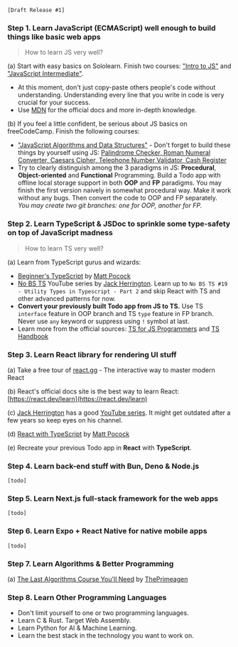 `[Draft Release #1]`

### Step 1. Learn JavaScript (ECMAScript) well enough to build things like basic web apps

> How to learn JS very well?

(a) Start with easy basics on Sololearn. Finish two courses: ["Intro to JS"](https://www.sololearn.com/learn/courses/javascript-introduction) and ["JavaScript Intermediate"](https://www.sololearn.com/learn/courses/javascript-intermediate).

- At this moment, don't just copy-paste others people's code without understanding. Understanding every line that you write in code is very crucial for your success.
- Use [MDN](https://developer.mozilla.org/en-US/docs/Web/JavaScript) for the official docs and more in-depth knowledge.

(b) If you feel a little confident, be serious about JS basics on freeCodeCamp. Finish the following courses:

- ["JavaScript Algorithms and Data Structures"](https://www.freecodecamp.org/learn/javascript-algorithms-and-data-structures/) - Don't forget to build these things by yourself using JS: [Palindrome Checker, Roman Numeral Converter, Caesars Cipher, Telephone Number Validator, Cash Register](https://www.freecodecamp.org/learn/javascript-algorithms-and-data-structures/#javascript-algorithms-and-data-structures-projects)
- Try to clearly distinguish among the 3 paradigms in JS: **Procedural**, **Object-oriented** and **Functional** Programming. Build a Todo app with offline local storage support in both **OOP** and **FP** paradigms. You may finish the first version naively in somewhat procedural way. Make it work without any bugs. Then convert the code to OOP and FP separately. <br/> _You may create two git branches: one for OOP, another for FP._

### Step 2. Learn TypeScript & JSDoc to sprinkle some type-safety on top of JavaScript madness

> How to learn TS very well?

(a) Learn from TypeScript gurus and wizards:

- [Beginner's TypeScript](https://www.totaltypescript.com/tutorials/beginners-typescript) by [Matt Pocock](https://www.mattpocock.com/)
- [No BS TS](https://www.youtube.com/watch?v=LKVHFHJsiO0&list=PLNqp92_EXZBJYFrpEzdO2EapvU0GOJ09n) YouTube series by [Jack Herrington](https://www.jackherrington.com/). Learn up to `No BS TS #19 - Utility Types in Typescript - Part 2` and skip React with TS and other advanced patterns for now.
- **Convert your previously built Todo app from JS to TS.** Use TS `interface` feature in OOP branch and TS `type` feature in FP branch. Never use `any` keyword or suppress using `!` symbol at last.
- Learn more from the official sources: [TS for JS Programmers](https://www.typescriptlang.org/docs/handbook/typescript-in-5-minutes.html) and [TS Handbook](https://www.typescriptlang.org/docs/handbook/2/basic-types.html)

### Step 3. Learn React library for rendering UI stuff

(a) Take a free tour of [react.gg](https://react.gg) - The interactive way to master modern React

(b) React's official docs site is the best way to learn React: [https://react.dev/learn](https://react.dev/learn)

(c) [Jack Herrington](https://www.jackherrington.com/) has a good [YouTube series](https://www.youtube.com/watch?v=j8AVXNozac8&list=PLNqp92_EXZBKa1U7JbgUwBnDk3XzYDvXe). It might get outdated after a few years so keep eyes on his channel.

(d) [React with TypeScript](https://www.totaltypescript.com/tutorials/react-with-typescript) by [Matt Pocock](https://www.mattpocock.com/)

(e) Recreate your previous Todo app in **React** with **TypeScript**.

### Step 4. Learn back-end stuff with Bun, Deno & Node.js

`[todo]`

### Step 5. Learn Next.js full-stack framework for the web apps

`[todo]`

### Step 6. Learn Expo + React Native for native mobile apps

`[todo]`

### Step 7. Learn Algorithms & Better Programming

(a) [The Last Algorithms Course You'll Need](https://frontendmasters.com/courses/algorithms/) by [ThePrimeagen](https://github.com/ThePrimeagen)

### Step 8. Learn Other Programming Languages

- Don't limit yourself to one or two programming languages.
- Learn C & Rust. Target Web Assembly.
- Learn Python for AI & Machine Learning.
- Learn the best stack in the technology you want to work on.
